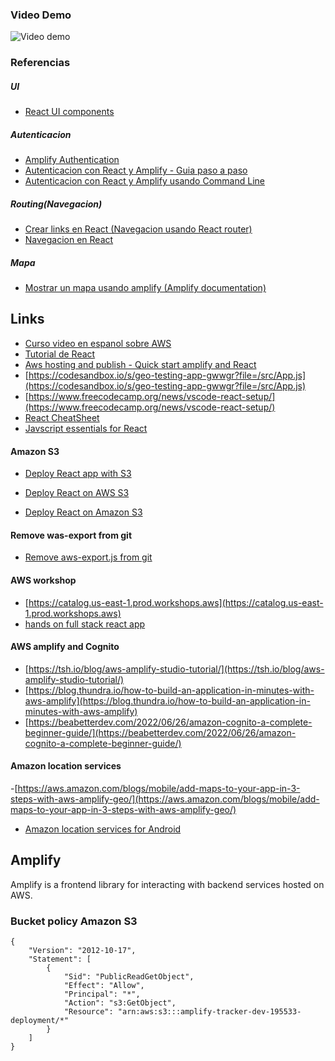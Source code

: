 ### Video Demo


<img src='https://i.imgur.com/JPcunlC.gif' title='video demo' width='' alt='Video demo'/>

### Referencias

##### UI

- [React UI components](https://ui.docs.amplify.aws/react/components/flex)

##### Autenticacion

- [Amplify Authentication](https://aws.amazon.com/blogs/mobile/amplify-uis-new-authenticator-component-makes-it-easy-to-add-customizable-login-pages-to-your-react-angular-or-vue-app/)
- [Autenticacion con React y Amplify - Guia paso a paso](https://welearncode.com/amplify-authenticator/)
- [Autenticacion con React y Amplify usando Command Line](https://blog.logrocket.com/authentication-react-aws-amplify-cognito/)

##### Routing(Navegacion)

- [Crear links en React (Navegacion usando React router)](https://stackabuse.com/programmatically-navigate-using-react-router/)
- [Navegacion en React](https://rookiecoder.medium.com/react-button-click-navigate-to-new-page-6af7397ea220)

##### Mapa

- [ Mostrar un mapa usando amplify (Amplify documentation)](https://docs.amplify.aws/lib/geo/maps/q/platform/js/)

## Links

- [Curso video en espanol sobre AWS ](https://marcia.dev/courses/sls-esp/)
- [Tutorial de React](https://ibaslogic.com/react-tutorial-for-beginners/)
- [Aws hosting and publish - Quick start amplify and React](https://docs.amplify.aws/start/getting-started/hosting/q/integration/react/)
- [https://codesandbox.io/s/geo-testing-app-gwwgr?file=/src/App.js](https://codesandbox.io/s/geo-testing-app-gwwgr?file=/src/App.js)
- [https://www.freecodecamp.org/news/vscode-react-setup/](https://www.freecodecamp.org/news/vscode-react-setup/)
- [React CheatSheet](https://www.freecodecamp.org/news/the-react-cheatsheet/#react-components)
- [Javscript essentials for React](https://www.freecodecamp.org/news/javascript-skills-you-need-for-react-practical-examples/)

#### Amazon S3

- [Deploy React app with S3](https://medium.com/dailyjs/a-guide-to-deploying-your-react-app-with-aws-s3-including-https-a-custom-domain-a-cdn-and-58245251f08)

- [Deploy React on AWS S3](https://www.cloudthat.com/resources/blog/step-by-step-guide-to-deploy-reactjs-app-on-aws-s3)

- [Deploy React on Amazon S3](https://aws.plainenglish.io/deploy-react-apps-on-amazon-s3-95bb9f5870d1)

#### Remove was-export from git

- [Remove aws-export.js from git](https://stackoverflow.com/questions/61514515/missing-aws-exports-js-always-when-building-aws-amplify-react-app-with-amplify-i)

#### AWS workshop

- [https://catalog.us-east-1.prod.workshops.aws](https://catalog.us-east-1.prod.workshops.aws)
- [hands on full stack react app](https://aws.amazon.com/getting-started/hands-on/build-react-app-amplify-graphql/?ref=gsrchandson&id=updated)

#### AWS amplify and Cognito

- [https://tsh.io/blog/aws-amplify-studio-tutorial/](https://tsh.io/blog/aws-amplify-studio-tutorial/)
- [https://blog.thundra.io/how-to-build-an-application-in-minutes-with-aws-amplify](https://blog.thundra.io/how-to-build-an-application-in-minutes-with-aws-amplify)
- [https://beabetterdev.com/2022/06/26/amazon-cognito-a-complete-beginner-guide/](https://beabetterdev.com/2022/06/26/amazon-cognito-a-complete-beginner-guide/)

#### Amazon location services

-[https://aws.amazon.com/blogs/mobile/add-maps-to-your-app-in-3-steps-with-aws-amplify-geo/](https://aws.amazon.com/blogs/mobile/add-maps-to-your-app-in-3-steps-with-aws-amplify-geo/)

- [Amazon location services for Android](https://aws.amazon.com/blogs/mobile/add-maps-to-your-android-app-with-aws-amplify-geo-powered-by-amazon-location-service/)

## Amplify

Amplify is a frontend library for interacting with backend services hosted on AWS.

### Bucket policy Amazon S3

```
{
    "Version": "2012-10-17",
    "Statement": [
        {
            "Sid": "PublicReadGetObject",
            "Effect": "Allow",
            "Principal": "*",
            "Action": "s3:GetObject",
            "Resource": "arn:aws:s3:::amplify-tracker-dev-195533-deployment/*"
        }
    ]
}
```
